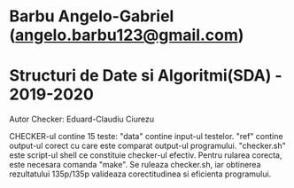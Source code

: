 # Barbu Angelo-Gabriel (angelo.barbu123@gmail.com)
# Structuri de Date si Algoritmi(SDA) - 2019-2020

Autor Checker: Eduard-Claudiu Ciurezu

CHECKER-ul contine 15 teste:
"data" contine input-ul testelor.
"ref" contine output-ul corect cu care este comparat output-ul programului.
"checker.sh" este script-ul shell ce constituie checker-ul efectiv. Pentru rularea corecta, este necesara comanda "make".
Se ruleaza checker.sh, iar obtinerea rezultatului 135p/135p valideaza corectitudinea si eficienta programului.
